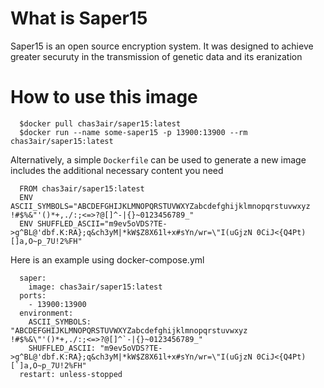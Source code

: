 # What is Saper15

Saper15 is an open source encryption system. It was designed to achieve greater securuty in the transmission of genetic data and its eranization

# How  to use this image
```
  $docker pull chas3air/saper15:latest
  $docker run --name some-saper15 -p 13900:13900 --rm  chas3air/saper15:latest
```

Alternatively, a simple `Dockerfile` can be used to generate a new image includes the additional necessary content you need
```
  FROM chas3air/saper15:latest
  ENV ASCII_SYMBOLS="ABCDEFGHIJKLMNOPQRSTUVWXYZabcdefghijklmnopqrstuvwxyz !#$%&"'()*+,./:;<=>?@[]^-|{}~0123456789_"
  ENV SHUFFLED_ASCII="m9ev5oVDS?TE->g^BL@'dbf.K:RA};q&ch3yM|*kW$Z8X61l+x#sYn/wr=\"I(uGjzN 0CiJ<{Q4Pt)[]a,O~p_7U!2%FH"
```

Here is an example using docker-compose.yml
```
  saper:
    image: chas3air/saper15:latest
  ports:
    - 13900:13900
  environment:
    ASCII_SYMBOLS: "ABCDEFGHIJKLMNOPQRSTUVWXYZabcdefghijklmnopqrstuvwxyz !#$%&\"'()*+,./:;<=>?@[]^`-|{}~0123456789_"
    SHUFFLED_ASCII: "m9ev5oVDS?TE->g^BL@'dbf.K:RA};q&ch3yM|*kW$Z8X61l+x#sYn/wr=\"I(uGjzN 0CiJ<{Q4Pt)[`]a,O~p_7U!2%FH"
  restart: unless-stopped
```